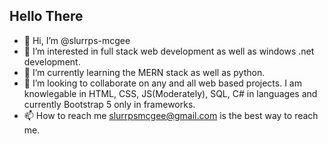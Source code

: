 ## Hello There ##

- 👋 Hi, I’m @slurrps-mcgee
- 👀 I’m interested in full stack web development as well as windows .net development.
- 🌱 I’m currently learning the MERN stack as well as python.
- 💞️ I’m looking to collaborate on any and all web based projects. I am knowlegable in HTML, CSS, JS(Moderately), SQL, C# in languages and currently Bootstrap 5 only in frameworks.
- 📫 How to reach me slurrpsmcgee@gmail.com is the best way to reach me.

<!---
slurrps-mcgee/slurrps-mcgee is a ✨ special ✨ repository because its `README.md` (this file) appears on your GitHub profile.
You can click the Preview link to take a look at your changes.
--->
